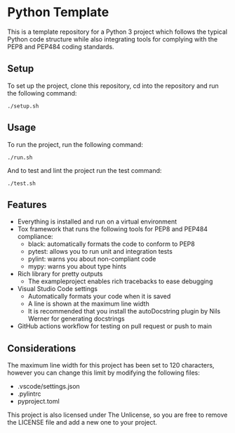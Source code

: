 # Python Template

This is a template repository for a Python 3 project which follows the typical Python code structure while also integrating tools for complying with the PEP8 and PEP484 coding standards.

## Setup

To set up the project, clone this repository, cd into the repository and run the following command:

`./setup.sh`

## Usage

To run the project, run the following command:

`./run.sh`

And to test and lint the project run the test command:

`./test.sh`

## Features

- Everything is installed and run on a virtual environment
- Tox framework that runs the following tools for PEP8 and PEP484 compliance:
  - black: automatically formats the code to conform to PEP8
  - pytest: allows you to run unit and integration tests
  - pylint: warns you about non-compliant code
  - mypy: warns you about type hints
- Rich library for pretty outputs
  - The exampleproject enables rich tracebacks to ease debugging
- Visual Studio Code settings
  - Automatically formats your code when it is saved
  - A line is shown at the maximum line width
  - It is recommended that you install the autoDocstring plugin by Nils Werner for generating docstrings
- GitHub actions workflow for testing on pull request or push to main

## Considerations

The maximum line width for this project has been set to 120 characters, however you can change this limit by modifying the following files:

- .vscode/settings.json
- .pylintrc
- pyproject.toml

This project is also licensed under The Unlicense, so you are free to remove the LICENSE file and add a new one to your project.